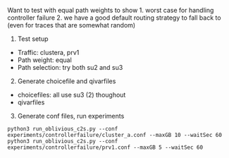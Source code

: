 Want to test with equal path weights to show 1. worst case for handling controller failure 2. we have a good default routing strategy to fall back to (even for traces that are somewhat random)

1. Test setup
- Traffic: clustera, prv1
- Path weight: equal
- Path selection: try both su2 and su3

2. Generate choicefile and qivarfiles
- choicefiles: all use su3 (2) thoughout
- qivarfiles

3. Generate conf files, run experiments
```
python3 run_oblivious_c2s.py --conf experiments/controllerfailure/cluster_a.conf --maxGB 10 --waitSec 60
python3 run_oblivious_c2s.py --conf experiments/controllerfailure/prv1.conf --maxGB 5 --waitSec 60
```
